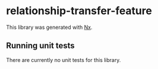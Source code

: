 # relationship-transfer-feature

This library was generated with [Nx](https://nx.dev).

## Running unit tests

There are currently no unit tests for this library.
